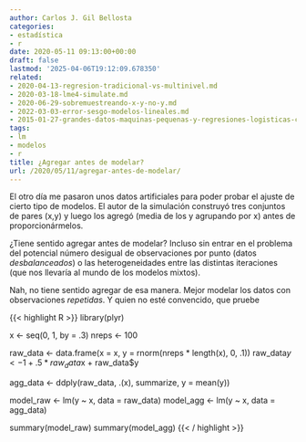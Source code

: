 ```yaml
---
author: Carlos J. Gil Bellosta
categories:
- estadística
- r
date: 2020-05-11 09:13:00+00:00
draft: false
lastmod: '2025-04-06T19:12:09.678350'
related:
- 2020-04-13-regresion-tradicional-vs-multinivel.md
- 2020-03-18-lme4-simulate.md
- 2020-06-29-sobremuestreando-x-y-no-y.md
- 2022-03-03-error-sesgo-modelos-lineales.md
- 2015-01-27-grandes-datos-maquinas-pequenas-y-regresiones-logisticas-con-variables-categoricas.md
tags:
- lm
- modelos
- r
title: ¿Agregar antes de modelar?
url: /2020/05/11/agregar-antes-de-modelar/
---
```


El otro día me pasaron unos datos artificiales para poder probar el ajuste de cierto tipo de modelos. El autor de la simulación construyó tres conjuntos de pares (x,y) y luego los agregó (media de los y agrupando por x) antes de proporcionármelos.

¿Tiene sentido agregar antes de modelar? Incluso sin entrar en el problema del potencial número desigual de observaciones por punto (datos _desbalanceados_) o las heterogeneidades entre las distintas iteraciones (que nos llevaría al mundo de los modelos mixtos).

Nah, no tiene sentido agregar de esa manera. Mejor modelar los datos con observaciones _repetidas_. Y quien no esté convencido, que pruebe

{{< highlight R >}}
library(plyr)

x <- seq(0, 1, by = .3)
nreps <- 100

raw_data <- data.frame(x = x,
    y = rnorm(nreps * length(x), 0, .1))
raw_data$y <- 1 + .5 * raw_data$x + raw_data$y

agg_data <- ddply(raw_data, .(x),
    summarize, y = mean(y))

model_raw <- lm(y ~ x, data = raw_data)
model_agg <- lm(y ~ x, data = agg_data)

summary(model_raw)
summary(model_agg)
{{< / highlight >}}